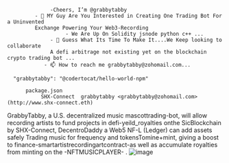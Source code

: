                   -Cheers, I’m @grabbytabby
             - 👀 MY Guy Are You Interested in Creating One Trading Bot For a Uninvented 
             Exchange Powering Your Web3-Recording
                       - We Are Up On Solidity jsnode python c++ ...
                  - 💞️ Guess What Its Time To Make It....We Keep looking to collaborate
                  A defi arbitrage not existing yet on the blockchain crypto trading bot ...
                - 📫 How to reach me grabbytabby@zohomail.com...

<!---
grabbytabby/grabbytabby is a ✨ special music cryptotrading bot ✨ 
repository valuation is `README.md` (trading bot) appears on SHX-Connect grabbytabby GitHub profile.
You can click the Preview link to take a look at your changes.
--->
      "grabbytabby": "@codertocat/hello-world-npm"

          package.json
               SHX-Connect  grabbytabby <grabbytabby@zohomail.com> (http://www.shx-connect.eth)
               
               
               
               
GrabbyTabby, a U.S. decentralized music mascottrading-bot, will allow recording artists
to fund projects in defi-yeild_royalties onthe SicBlockchain by SHX-Connect, 
DecentroDaddy a Web5 NF-L (Ledger) can add assets safely Trading music for
frequency and tokensTomine+mint, giving a boost to finance-smartartistrecordingartcontract-as
well as accumulate royalties from minting on the -NFTMUSICPLAYER-
.
![image](https://user-images.githubusercontent.com/100648556/173249848-a7058e34-ef3b-4677-a65f-4c0865b75edc.png)
